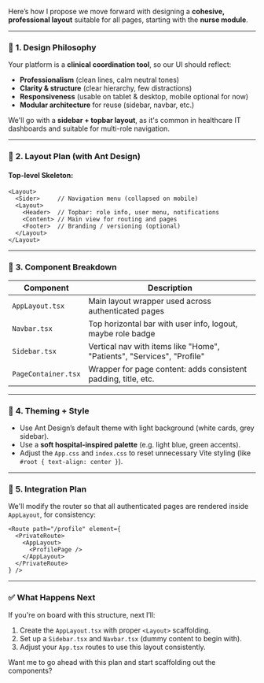 Here’s how I propose we move forward with designing a **cohesive, professional layout** suitable for all pages, starting with the **nurse module**.

---

### 🧩 **1. Design Philosophy**

Your platform is a **clinical coordination tool**, so our UI should reflect:
- **Professionalism** (clean lines, calm neutral tones)
- **Clarity & structure** (clear hierarchy, few distractions)
- **Responsiveness** (usable on tablet & desktop, mobile optional for now)
- **Modular architecture** for reuse (sidebar, navbar, etc.)

We'll go with a **sidebar + topbar layout**, as it's common in healthcare IT dashboards and suitable for multi-role navigation.

---

### 🧱 **2. Layout Plan (with Ant Design)**

#### Top-level Skeleton:
```tsx
<Layout>
  <Sider>     // Navigation menu (collapsed on mobile)
  <Layout>
    <Header>  // Topbar: role info, user menu, notifications
    <Content> // Main view for routing and pages
    <Footer>  // Branding / versioning (optional)
  </Layout>
</Layout>
```

---

### 🧩 **3. Component Breakdown**

| Component         | Description                                                                 |
|------------------|-----------------------------------------------------------------------------|
| `AppLayout.tsx`   | Main layout wrapper used across authenticated pages                         |
| `Navbar.tsx`      | Top horizontal bar with user info, logout, maybe role badge                 |
| `Sidebar.tsx`     | Vertical nav with items like "Home", "Patients", "Services", "Profile"      |
| `PageContainer.tsx` | Wrapper for page content: adds consistent padding, title, etc.           |

---

### 🧭 **4. Theming + Style**

- Use Ant Design’s default theme with light background (white cards, grey sidebar).
- Use a **soft hospital-inspired palette** (e.g. light blue, green accents).
- Adjust the `App.css` and `index.css` to reset unnecessary Vite styling (like `#root { text-align: center }`).

---

### 🎯 **5. Integration Plan**

We'll modify the router so that all authenticated pages are rendered inside `AppLayout`, for consistency:

```tsx
<Route path="/profile" element={
  <PrivateRoute>
    <AppLayout>
      <ProfilePage />
    </AppLayout>
  </PrivateRoute>
} />
```

---

### ✅ What Happens Next

If you're on board with this structure, next I’ll:

1. Create the `AppLayout.tsx` with proper `<Layout>` scaffolding.
2. Set up a `Sidebar.tsx` and `Navbar.tsx` (dummy content to begin with).
3. Adjust your `App.tsx` routes to use this layout consistently.

Want me to go ahead with this plan and start scaffolding out the components?